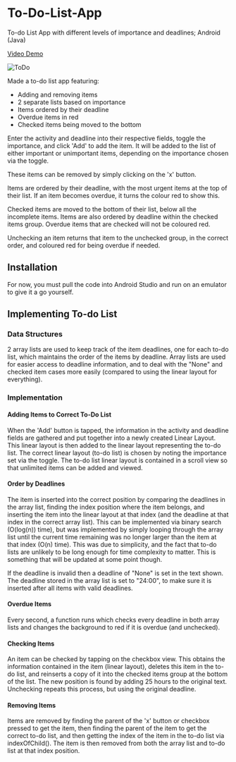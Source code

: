 # To-Do-List-App

To-do List App with different levels of importance and deadlines; Android (Java)

[Video Demo](https://www.youtube.com/watch?v=pshMmGvd1QA&t=1s)

![ToDo](https://user-images.githubusercontent.com/15747137/125118265-60247000-e0e7-11eb-90fe-ae4c40f0c91e.png)

Made a to-do list app featuring: 
  - Adding and removing items
  - 2 separate lists based on importance
  - Items ordered by their deadline
  - Overdue items in red
  - Checked items being moved to the bottom

Enter the activity and deadline into their respective fields, toggle the importance, and click 'Add' to add the item. It will be added to the list of either important or unimportant items, depending on the importance chosen via the toggle. 

These items can be removed by simply clicking on the 'x' button. 

Items are ordered by their deadline, with the most urgent items at the top of their list. If an item becomes overdue, it turns the colour red to show this. 

Checked items are moved to the bottom of their list, below all the incomplete items. Items are also ordered by deadline within the checked items group. Overdue items that are checked will not be coloured red. 

Unchecking an item returns that item to the unchecked group, in the correct order, and coloured red for being overdue if needed. 

## Installation

For now, you must pull the code into Android Studio and run on an emulator to give it a go yourself. 

## Implementing To-do List

### Data Structures

2 array lists are used to keep track of the item deadlines, one for each to-do list, which maintains the order of the items by deadline. Array lists are used for easier access to deadline information, and to deal with the "None" and checked item cases more easily (compared to using the linear layout for everything). 

### Implementation

#### Adding Items to Correct To-Do List

When the 'Add' button is tapped, the information in the activity and deadline fields are gathered and put together into a newly created Linear Layout. This linear layout is then added to the linear layout representing the to-do list. The correct linear layout (to-do list) is chosen by noting the importance set via the toggle. The to-do list linear layout is contained in a scroll view so that unlimited items can be added and viewed. 

#### Order by Deadlines

The item is inserted into the correct position by comparing the deadlines in the array list, finding the index position where the item belongs, and inserting the item into the linear layout at that index (and the deadline at that index in the correct array list). This can be implemented via binary search (O(log(n)) time), but was implemented by simply looping through the array list until the current time remaining was no longer larger than the item at that index (O(n) time). This was due to simplicity, and the fact that to-do lists are unlikely to be long enough for time complexity to matter. This is something that will be updated at some point though. 

If the deadline is invalid then a deadline of "None" is set in the text shown. The deadline stored in the array list is set to "24:00", to make sure it is inserted after all items with valid deadlines. 

#### Overdue Items

Every second, a function runs which checks every deadline in both array lists and changes the background to red if it is overdue (and unchecked). 

#### Checking Items

An item can be checked by tapping on the checkbox view. This obtains the information contained in the item (linear layout), deletes this item in the to-do list, and reinserts a copy of it into the checked items group at the bottom of the list. The new position is found by adding 25 hours to the original text. Unchecking repeats this process, but using the original deadline. 

#### Removing Items

Items are removed by finding the parent of the 'x' button or checkbox pressed to get the item, then finding the parent of the item to get the correct to-do list, and then getting the index of the item in the to-do list via indexOfChild(). The item is then removed from both the array list and to-do list at that index position. 
